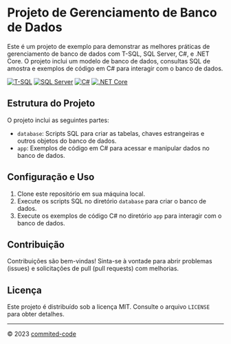 # Projeto de Gerenciamento de Banco de Dados

Este é um projeto de exemplo para demonstrar as melhores práticas de gerenciamento de banco de dados com T-SQL, SQL Server, C#, e .NET Core. O projeto inclui um modelo de banco de dados, consultas SQL de amostra e exemplos de código em C# para interagir com o banco de dados.

[![T-SQL](https://img.shields.io/badge/T--SQL-2019-blue)](https://docs.microsoft.com/en-us/sql/t-sql/sql-server-2019?view=sql-server-ver15)
[![SQL Server](https://img.shields.io/badge/SQL%20Server-2019-blue)](https://www.microsoft.com/en-us/sql-server/sql-server-2019)
[![C#](https://img.shields.io/badge/C%23-8.0-blue)](https://docs.microsoft.com/en-us/dotnet/csharp/)
[![.NET Core](https://img.shields.io/badge/.NET%20Core-6.0-blue)](https://dotnet.microsoft.com/download/dotnet-core/6.0)

## Estrutura do Projeto

O projeto inclui as seguintes partes:

- `database`: Scripts SQL para criar as tabelas, chaves estrangeiras e outros objetos do banco de dados.
- `app`: Exemplos de código em C# para acessar e manipular dados no banco de dados.

## Configuração e Uso

1. Clone este repositório em sua máquina local.
2. Execute os scripts SQL no diretório `database` para criar o banco de dados.
3. Execute os exemplos de código C# no diretório `app` para interagir com o banco de dados.

## Contribuição

Contribuições são bem-vindas! Sinta-se à vontade para abrir problemas (issues) e solicitações de pull (pull requests) com melhorias.

## Licença

Este projeto é distribuído sob a licença MIT. Consulte o arquivo `LICENSE` para obter detalhes.

---

© 2023 [commited-code](https://github.com/commited-code)
